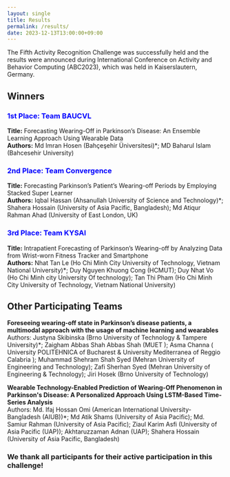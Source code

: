 ```yaml
---
layout: single
title: Results
permalink: /results/
date: 2023-12-13T13:00:00+09:00
---
```

 
The Fifth Activity Recognition Challenge was successfully held and the results were announced during International Conference on Activity and Behavior Computing (ABC2023), which was held in Kaiserslautern, Germany.


<h2>Winners</h2>
<h3><b><span style="color:blue"> 1st Place: Team BAUCVL </span></b></h3>
<div><b>Title:</b> Forecasting Wearing-Off in Parkinson’s Disease: An Ensemble Learning Approach Using Wearable Data </div>
<div><b>Authors:</b> Md Imran Hosen (Bahçeşehir Üniversitesi)*; MD Baharul Islam (Bahcesehir University)</div>

<h3><b><span style="color:blue"> 2nd Place: Team Convergence </span></b></h3>
<div><b>Title:</b> Forecasting Parkinson’s Patient’s Wearing-off Periods by Employing Stacked Super Learner </div>
<div><b>Authors:</b> Iqbal Hassan (Ahsanullah University of Science and Technology)*; Shahera Hossain (University of Asia Pacific, Bangladesh); Md Atiqur Rahman Ahad (University of East London, UK) </div>

<h3><b><span style="color:blue"> 3rd Place: Team KYSAI </span></b></h3>
<div><b>Title:</b> Intrapatient Forecasting of Parkinson’s Wearing-off by Analyzing Data from Wrist-worn Fitness Tracker and Smartphone </div>
<div><b>Authors:</b> Nhat Tan Le (Ho Chi Minh City University of Technology, Vietnam National University)*; Duy Nguyen Khuong Cong (HCMUT); Duy Nhat Vo (Ho Chi Minh city University Of technology); Tan Thi Pham (Ho Chi Minh City University of Technology, Vietnam National University) </div>



<h2>Other Participating Teams</h2>
<div><b>Foreseeing wearing-off state in Parkinson’s disease patients, a multimodal approach with the usage of machine learning and wearables</b></div>
<div>Authors: Justyna Skibinska (Brno University of Technology & Tampere University)*; Zaigham Abbas Shah Abbas Shah (MUET ); Asma Channa ( University POLITEHNICA of Bucharest & University Mediterranea of Reggio Calabria ); Muhammad Shehram Shah Syed (Mehran University of Engineering and Technology); Zafi Sherhan Syed (Mehran University of Engineering & Technology); Jiri Hosek (Brno University of Technology) </div>

<p></p>

<div><b>Wearable Technology-Enabled Prediction of Wearing-Off Phenomenon in Parkinson's Disease: A Personalized Approach Using LSTM-Based Time-Series Analysis</b></div>
<div>Authors: Md. Ifaj Hossan Omi (American International University-Bangladesh (AIUB))*; Md Atik Shams (University of Asia Pacific); Md. Samiur Rahman (University of Asia Pacific); Ziaul Karim Asfi (University of Asia Pacific (UAP)); Akhtaruzzaman Adnan (UAP); Shahera Hossain (University of Asia Pacific, Bangladesh) </div>

<p></p>

<h3>
    We thank all participants for their active participation in this challenge!
</h3>



